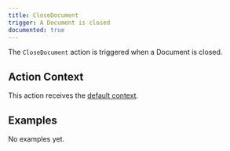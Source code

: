 ```yaml
---
title: CloseDocument
trigger: A Document is closed
documented: true
---
```


The `CloseDocument` action is triggered when a Document is closed.

## Action Context

This action receives the [default context](/guides/action-api/#default-action-context).

## Examples

No examples yet.
